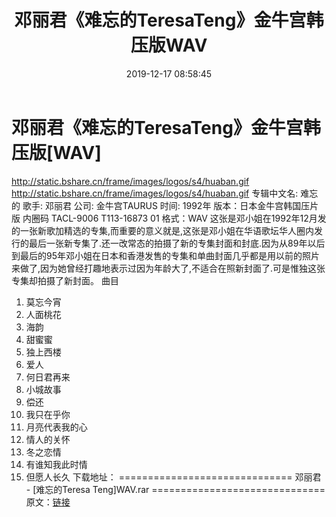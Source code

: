 ﻿---
title: 邓丽君《难忘的TeresaTeng》金牛宫韩压版WAV
date: 2019-12-17 08:58:45
categories: WAV车载音乐、镜像
tags: 华语中文
---
# 邓丽君《难忘的TeresaTeng》金牛宫韩压版[WAV]

http://static.bshare.cn/frame/images/logos/s4/huaban.gif
http://static.bshare.cn/frame/images/logos/s4/huaban.gif
专辑中文名: 难忘的
歌手: 邓丽君
公司: 金牛宫TAURUS
时间: 1992年
版本：日本金牛宫韩国压片版
内圈码 TACL-9006 T113-16873 01
格式：WAV
这张是邓小姐在1992年12月发的一张新歌加精选的专集,而重要的意义就是,这张是邓小姐在华语歌坛华人圈内发行的最后一张新专集了.还一改常态的拍摄了新的专集封面和封底.因为从89年以后到最后的95年邓小姐在日本和香港发售的专集和单曲封面几乎都是用以前的照片来做了,因为她曾经打趣地表示过因为年龄大了,不适合在照新封面了.可是惟独这张专集却拍摄了新封面。
曲目
01. 莫忘今宵
02. 人面桃花
03. 海韵
04. 甜蜜蜜
05. 独上西楼
06. 爱人
07. 何日君再来
08. 小城故事
09. 偿还
10. 我只在乎你
11. 月亮代表我的心
12. 情人的关怀
13. 冬之恋情
14. 有谁知我此时情
15. 但愿人长久
下载地址：
==============================
邓丽君 - [难忘的Teresa Teng]WAV.rar
==============================
原文：[链接](https://blog.sina.com.cn/s/blog_1647c7e7601030iy5.html)